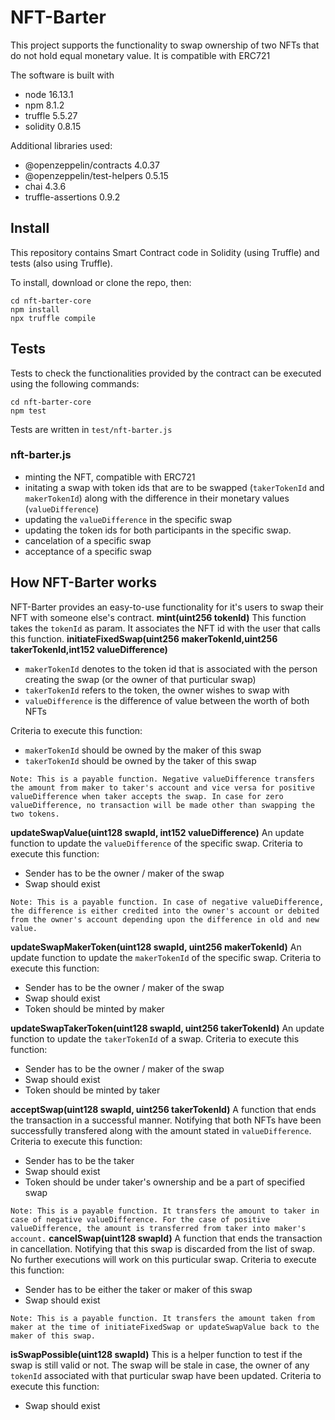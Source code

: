 
# NFT-Barter

This project supports the functionality to swap ownership of two NFTs that do not hold equal monetary value. It is compatible with ERC721

The software is built with

- node 16.13.1
- npm 8.1.2
- truffle 5.5.27
- solidity 0.8.15

Additional libraries used:

- @openzeppelin/contracts 4.0.37
- @openzeppelin/test-helpers 0.5.15
- chai 4.3.6
- truffle-assertions 0.9.2

## Install

This repository contains Smart Contract code in Solidity (using
Truffle) and tests (also using Truffle).

To install, download or clone the repo, then:

    cd nft-barter-core
    npm install
    npx truffle compile

## Tests

Tests to check the functionalities provided by the contract can be executed using the following commands:

    cd nft-barter-core
    npm test
Tests are written in `test/nft-barter.js`
### nft-barter.js

- minting the NFT, compatible with ERC721
- initating a swap with token ids that are to be swapped (`takerTokenId` and `makerTokenId`) along with the difference in their monetary values (`valueDifference`)
- updating the `valueDifference` in the specific swap
- updating the token ids for both participants in the specific swap.
- cancelation of a specific swap
- acceptance of a specific swap

## How NFT-Barter works

NFT-Barter provides an easy-to-use functionality for it's users to swap their NFT with someone else's contract.
**mint(uint256  tokenId)**
This function takes the `tokenId` as param. It associates the NFT id with the user that calls this function.
**initiateFixedSwap(uint256  makerTokenId,uint256  takerTokenId,int152  valueDifference)**
 - `makerTokenId` denotes to the token id that is associated with the person creating the swap (or the owner of that purticular swap)
 - `takerTokenId` refers to the token, the owner wishes to swap with
 - `valueDifference` is the difference of value between the worth of both NFTs

Criteria to execute this function:
- `makerTokenId` should be owned by the maker of this swap
- `takerTokenId` should be owned by the taker of this swap

`
Note: This is a payable function. Negative valueDifference transfers the amount from maker to taker's account and vice versa for positive valueDifference when taker accepts the swap. In case for zero valueDifference, no transaction will be made other than swapping the two tokens.
`

**updateSwapValue(uint128  swapId, int152  valueDifference)**
An update function to update the `valueDifference` of the specific swap. 
Criteria to execute this function:
- Sender has to be the owner / maker of the swap
- Swap should exist

`
Note: This is a payable function. In case of negative valueDifference, the difference is either credited into the owner's account or debited from the owner's account depending upon the difference in old and new value.
`

**updateSwapMakerToken(uint128  swapId, uint256  makerTokenId)**
An update function to update the `makerTokenId` of the specific swap.
Criteria to execute this function:
- Sender has to be the owner / maker of the swap
- Swap should exist
- Token should be minted by maker

**updateSwapTakerToken(uint128  swapId, uint256  takerTokenId)**
An update function to update the `takerTokenId` of a swap.
Criteria to execute this function:
- Sender has to be the owner / maker of the swap
- Swap should exist
- Token should be minted by taker

**acceptSwap(uint128  swapId, uint256  takerTokenId)**
A function that ends the transaction in a successful manner. Notifying that both NFTs have been successfully transfered along with the amount stated in `valueDifference`.
Criteria to execute this function:
- Sender has to be the taker
- Swap should exist
- Token should be under taker's ownership and be a part of specified swap

`
Note: This is a payable function. It transfers the amount to taker in case of negative valueDifference. For the case of positive valueDifference, the amount is transferred from taker into maker's account.
`
**cancelSwap(uint128  swapId)**
A function that ends the transaction in cancellation. Notifying that this swap is discarded from the list of swap. No further executions will work on this purticular swap.
Criteria to execute this function:
- Sender has to be either the taker or maker of this swap
- Swap should exist

`
Note: This is a payable function. It transfers the amount taken from maker at the time of initiateFixedSwap or updateSwapValue back to the maker of this swap.
`

**isSwapPossible(uint128  swapId)**
This is a helper function to test if the swap is still valid or not. The swap will be stale in case, the owner of any `tokenId` associated with that purticular swap have been updated.
Criteria to execute this function:
- Swap should exist
